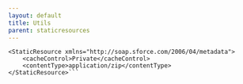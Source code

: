 ```yaml
---
layout: default
title: Utils
parent: staticresources
---
```


```<?xml version="1.0" encoding="UTF-8"?>
<StaticResource xmlns="http://soap.sforce.com/2006/04/metadata">
    <cacheControl>Private</cacheControl>
    <contentType>application/zip</contentType>
</StaticResource>```

